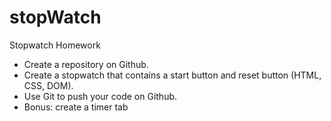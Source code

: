 # stopWatch
Stopwatch Homework
- Create a repository on Github.
- Create a stopwatch that contains a start button and reset button (HTML, CSS, DOM).
- Use Git to push your code on Github.
- Bonus: create a timer tab